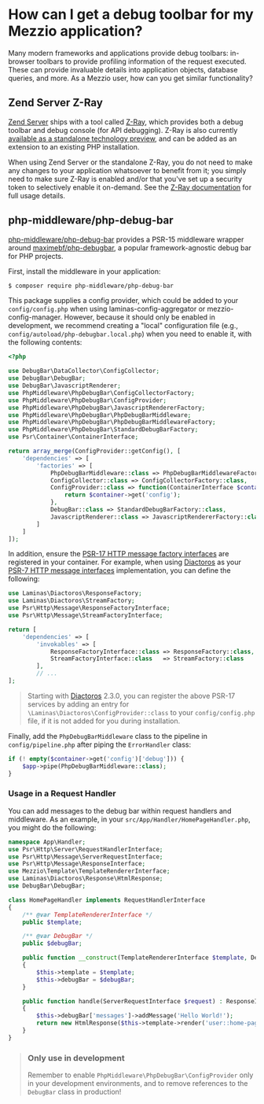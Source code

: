 # How can I get a debug toolbar for my Mezzio application?

Many modern frameworks and applications provide debug toolbars: in-browser
toolbars to provide profiling information of the request executed. These can
provide invaluable details into application objects, database queries, and more.
As a Mezzio user, how can you get similar functionality?

## Zend Server Z-Ray

[Zend Server](https://www.zend.com/products/zend-server) ships with a tool
called [Z-Ray](https://www.zend.com/en/products/server/z-ray), which provides
both a debug toolbar and debug console (for API debugging). Z-Ray is also
currently [available as a standalone technology
preview](https://www.zend.com/en/products/z-ray/z-ray-preview), and can be added
as an extension to an existing PHP installation.

When using Zend Server or the standalone Z-Ray, you do not need to make any
changes to your application whatsoever to benefit from it; you simply need to
make sure Z-Ray is enabled and/or that you've set up a security token to
selectively enable it on-demand. See the
[Z-Ray documentation](http://files.zend.com/help/Zend-Server/content/z-ray_concept.htm)
for full usage details.

## php-middleware/php-debug-bar

[php-middleware/php-debug-bar](https://github.com/php-middleware/phpdebugbar)
provides a PSR-15 middleware wrapper around [maximebf/php-debugbar](https://github.com/maximebf/php-debugbar),
a popular framework-agnostic debug bar for PHP projects.

First, install the middleware in your application:

```bash
$ composer require php-middleware/php-debug-bar
```

This package supplies a config provider, which could be added to your
`config/config.php` when using laminas-config-aggregator or
mezzio-config-manager. However, because it should only be enabled in
development, we recommend creating a "local" configuration file (e.g.,
`config/autoload/php-debugbar.local.php`) when you need to enable it, with the
following contents:

```php
<?php

use DebugBar\DataCollector\ConfigCollector;
use DebugBar\DebugBar;
use DebugBar\JavascriptRenderer;
use PhpMiddleware\PhpDebugBar\ConfigCollectorFactory;
use PhpMiddleware\PhpDebugBar\ConfigProvider;
use PhpMiddleware\PhpDebugBar\JavascriptRendererFactory;
use PhpMiddleware\PhpDebugBar\PhpDebugBarMiddleware;
use PhpMiddleware\PhpDebugBar\PhpDebugBarMiddlewareFactory;
use PhpMiddleware\PhpDebugBar\StandardDebugBarFactory;
use Psr\Container\ContainerInterface;

return array_merge(ConfigProvider::getConfig(), [
    'dependencies' => [
        'factories' => [
            PhpDebugBarMiddleware::class => PhpDebugBarMiddlewareFactory::class,
            ConfigCollector::class => ConfigCollectorFactory::class,
            ConfigProvider::class => function(ContainerInterface $container) {
                return $container->get('config');
            },
            DebugBar::class => StandardDebugBarFactory::class,
            JavascriptRenderer::class => JavascriptRendererFactory::class,
        ]
    ]
]);
```

In addition, ensure the [PSR-17 HTTP message factory interfaces](https://www.php-fig.org/psr/psr-17/)
are registered in your container. For example, when using
[Diactoros](https://docs.laminas.dev/laminas-diactoros) as your
[PSR-7 HTTP message interfaces](https://www.php-fig.org/psr/psr-7)
implementation, you can define the following:

```php
use Laminas\Diactoros\ResponseFactory;
use Laminas\Diactoros\StreamFactory;
use Psr\Http\Message\ResponseFactoryInterface;
use Psr\Http\Message\StreamFactoryInterface;

return [
    'dependencies' => [
        'invokables' => [
            ResponseFactoryInterface::class => ResponseFactory::class,
            StreamFactoryInterface::class   => StreamFactory::class
        ],
        // ...
];
```

> Starting with [Diactoros](https://docs.laminas.dev/laminas-diactoros) 2.3.0, you
> can register the above PSR-17 services by adding an entry for
> `\Laminas\Diactoros\ConfigProvider::class` to your `config/config.php` file,
> if it is not added for you during installation.

Finally, add the `PhpDebugBarMiddleware` class to the pipeline in
`config/pipeline.php` after piping the `ErrorHandler` class:

```php
if (! empty($container->get('config')['debug'])) {
    $app->pipe(PhpDebugBarMiddleware::class);
}
```

### Usage in a Request Handler

You can add messages to the debug bar within request handlers and middleware. As
an example, in your `src/App/Handler/HomePageHandler.php`, you might do the
following:

```php
namespace App\Handler;
use Psr\Http\Server\RequestHandlerInterface;
use Psr\Http\Message\ServerRequestInterface;
use Psr\Http\Message\ResponseInterface;
use Mezzio\Template\TemplateRendererInterface;
use Laminas\Diactoros\Response\HtmlResponse;
use DebugBar\DebugBar;

class HomePageHandler implements RequestHandlerInterface
{
    /** @var TemplateRendererInterface */
    public $template;

    /** @var DebugBar */
    public $debugBar;

    public function __construct(TemplateRendererInterface $template, DebugBar $debugBar)
    {
        $this->template = $template;
        $this->debugBar = $debugBar;
    }

    public function handle(ServerRequestInterface $request) : ResponseInterface
    {
        $this->debugBar['messages']->addMessage('Hello World!');
        return new HtmlResponse($this->template->render('user::home-page'));
    }
}
```

> ### Only use in development
>
> Remember to enable `PhpMiddleware\PhpDebugBar\ConfigProvider` only in your
> development environments, and to remove references to the `DebugBar` class in
> production!
